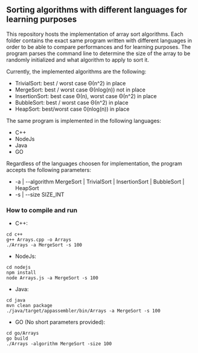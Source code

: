 ## Sorting algorithms with different languages for learning purposes

This repository hosts the implementation of array sort algorithms. Each folder contains the exact same program written with different languages in order to be able to compare performances and for learning purposes. The program parses the command line to determine the size of the array to be randomly initialized and what algorithm to apply to sort it.  

Currently, the implemented algorithms are the following:
- TrivialSort: best / worst case Θ(n^2) in place
- MergeSort: best / worst case Θ(nlog(n)) not in place
- InsertionSort: best case Θ(n), worst case Θ(n^2) in place
- BubbleSort: best / worst case Θ(n^2) in place
- HeapSort: best/worst case 0(nlog(n)) in place

The same program is implemented in the following languages:
- C++
- NodeJs
- Java
- GO

Regardless of the languages choosen for implementation, the program accepts the following parameters:
- -a | --algorithm MergeSort | TrivialSort | InsertionSort | BubbleSort | HeapSort
- -s | --size SIZE_INT

### How to compile and run
- C++: 
```
cd c++
g++ Arrays.cpp -o Arrays
./Arrays -a MergeSort -s 100
```
- NodeJs: 
```
cd nodejs
npm install
node Arrays.js -a MergeSort -s 100
```
- Java: 
```
cd java
mvn clean package
./java/target/appassembler/bin/Arrays -a MergeSort -s 100
```
- GO (No short parameters provided): 
```
cd go/Arrays
go build
./Arrays -algorithm MergeSort -size 100
```
